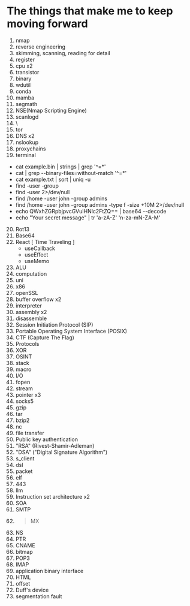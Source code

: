 # The things that make me to keep moving forward

1. nmap
2. reverse engineering
3. skimming, scanning, reading for detail
4. register
5. cpu  x2
6. transistor
7. binary
8. wdutil
9. conda
10. mamba
11. segmath
12. NSE(Nmap Scripting Engine)
13. scanlogd
14. \
15. tor
16. DNS  x2
17. nslookup
18. proxychains
19. terminal
  - cat example.bin | strings | grep '^=*'
  - cat <file> | grep --binary-files=without-match '^=*'
  - cat example.txt | sort | uniq -u
  - find <directory> -user <username> -group <groupname>
  - find <directory> -user <username> 2>/dev/null
  - find /home -user john -group admins
  - find /home -user john -group admins -type f -size +10M 2>/dev/null
  - echo QWxhZGRpbjpvcGVuIHNlc2FtZQ== | base64 --decode
  - echo "Your secret message" | tr 'a-zA-Z' 'n-za-mN-ZA-M'
20. Rot13
21. Base64
22. React [ Time Traveling ]
    - useCallback
    - useEffect
    - useMemo
23. ALU
24. computation
25. uni
26. x86
27. openSSL 
28. buffer overflow x2
29. interpreter
30. assembly  x2
31. disassemble
32. Session Initiation Protocol (SIP)
33. Portable Operating System Interface (POSIX)
34. CTF (Capture The Flag)
35. Protocols
36. XOR
37. OSINT
38. stack
39. macro
40. I/O
41. fopen
42. stream
43. pointer x3
44. socks5
45. gzip
46. tar
47. bzip2
48. nc
49. file transfer
50. Public key authentication
51. "RSA" (Rivest-Shamir-Adleman)
52. "DSA" ("Digital Signature Algorithm")
53. s_client
54. dsl
55. packet
56. elf
57. 443
58. llm
59. Instruction set architecture  x2
60. SOA
61. SMTP
62. > MX
63. NS
64. PTR
65. CNAME
66. bitmap
67. POP3
68. IMAP
69. application binary interface
70. HTML
71. offset
72. Duff's device
73. segmentation fault
